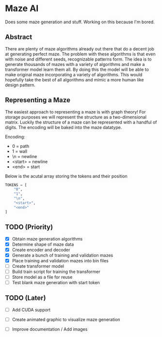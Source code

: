 # Maze AI
Does some maze generation and stuff. Working on this because I'm bored.

## Abstract
There are plenty of maze algorithms already out there that do a decent job at generating perfect maze.
The problem with these algorithms is that even with noise and different seeds, recognizable patterns form.
The idea is to generate thousands of mazes with a variety of algorithms and make a transformer model learn them all.
By doing this the model will be able to make original maze incorporating a variety of algorithms.
This would hopefully take the best of all algorithms and mimic a more human like design pattern.

## Representing a Maze
The easiest approach to representing a maze is with graph theory!
For storage purposes we will represent the structure as a two-dimensional matrix.
Luckily the structure of a maze can be represented with a handful of digits.
The encoding will be baked into the maze datatype.

Encoding:
- 0 = path
- 1 = wall
- \n = newline
- \<start> = newline
- \<end> = start

Below is the acutal array storing the tokens and their position
```python
TOKENS = [
    "0",
    "1",
    "\n",
    "<start>",
    "<end>"
]
```

## TODO (Priority)
- [x] Obtain maze generation algorithms
- [x] Determine shape of maze data
- [x] Create encoder and decoder
- [x] Generate a bunch of training and validation mazes
- [x] Place training and validation mazes into bin files
- [ ] Create transformer model
- [ ] Build train script for training the transformer
- [ ] Store model as a file for reuse
- [ ] Test blank maze generation with start token

## TODO (Later)
- [ ] Add CUDA support
- [ ] Create animated graphic to visualize maze generation
- [ ] Improve documentation / Add images



